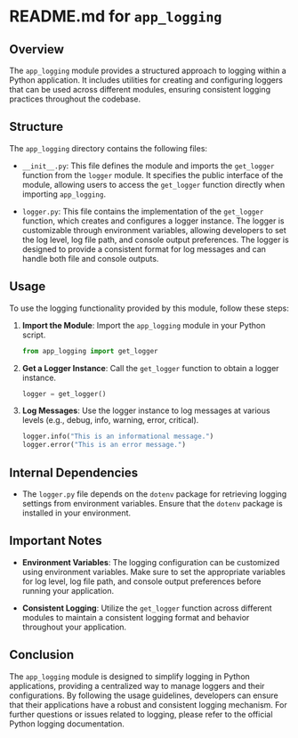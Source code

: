 # README.md for `app_logging`

## Overview

The `app_logging` module provides a structured approach to logging within a Python application. It includes utilities for creating and configuring loggers that can be used across different modules, ensuring consistent logging practices throughout the codebase.

## Structure

The `app_logging` directory contains the following files:

- `__init__.py`: This file defines the module and imports the `get_logger` function from the `logger` module. It specifies the public interface of the module, allowing users to access the `get_logger` function directly when importing `app_logging`.

- `logger.py`: This file contains the implementation of the `get_logger` function, which creates and configures a logger instance. The logger is customizable through environment variables, allowing developers to set the log level, log file path, and console output preferences. The logger is designed to provide a consistent format for log messages and can handle both file and console outputs.

## Usage

To use the logging functionality provided by this module, follow these steps:

1. **Import the Module**: Import the `app_logging` module in your Python script.
   ```python
   from app_logging import get_logger
   ```

2. **Get a Logger Instance**: Call the `get_logger` function to obtain a logger instance.
   ```python
   logger = get_logger()
   ```

3. **Log Messages**: Use the logger instance to log messages at various levels (e.g., debug, info, warning, error, critical).
   ```python
   logger.info("This is an informational message.")
   logger.error("This is an error message.")
   ```

## Internal Dependencies

- The `logger.py` file depends on the `dotenv` package for retrieving logging settings from environment variables. Ensure that the `dotenv` package is installed in your environment.

## Important Notes

- **Environment Variables**: The logging configuration can be customized using environment variables. Make sure to set the appropriate variables for log level, log file path, and console output preferences before running your application.
  
- **Consistent Logging**: Utilize the `get_logger` function across different modules to maintain a consistent logging format and behavior throughout your application.

## Conclusion

The `app_logging` module is designed to simplify logging in Python applications, providing a centralized way to manage loggers and their configurations. By following the usage guidelines, developers can ensure that their applications have a robust and consistent logging mechanism. For further questions or issues related to logging, please refer to the official Python logging documentation.